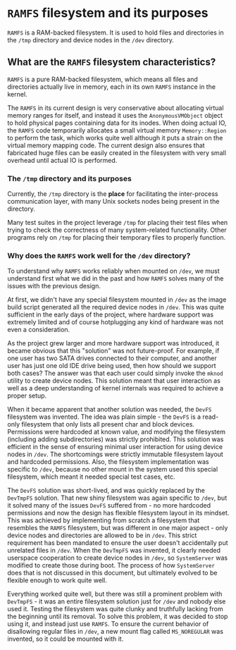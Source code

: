 # `RAMFS` filesystem and its purposes

`RAMFS` is a RAM-backed filesystem. It is used to hold files and directories in the `/tmp` directory and
device nodes in the `/dev` directory.

## What are the `RAMFS` filesystem characteristics?

`RAMFS` is a pure RAM-backed filesystem, which means all files and directories
actually live in memory, each in its own `RAMFS` instance in the kernel.

The `RAMFS` in its current design is very conservative about allocating virtual memory ranges
for itself, and instead it uses the `AnonymousVMObject` object to hold physical pages containing
data for its inodes. When doing actual IO, the `RAMFS` code temporarily allocates a small virtual memory
`Memory::Region` to perform the task, which works quite well although it puts a strain on the virtual memory
mapping code. The current design also ensures that fabricated huge files can be easily created in the filesystem
with very small overhead until actual IO is performed.

### The `/tmp` directory and its purposes

Currently, the `/tmp` directory is the **place** for facilitating the inter-process
communication layer, with many Unix sockets nodes being present in the directory.

Many test suites in the project leverage `/tmp` for placing their test files
when trying to check the correctness of many system-related functionality.
Other programs rely on `/tmp` for placing their temporary files to properly function.

### Why does the `RAMFS` work well for the `/dev` directory?

To understand why `RAMFS` works reliably when mounted on `/dev`, we must understand
first what we did in the past and how `RAMFS` solves many of the issues with the previous design.

At first, we didn't have any special filesystem mounted in `/dev` as the image build
script generated all the required device nodes in `/dev`. This was quite sufficient in
the early days of the project, where hardware support was extremely limited and of course
hotplugging any kind of hardware was not even a consideration.

As the project grew larger and more hardware support was introduced, it became obvious
that this "solution" was not future-proof. For example, if one user has two SATA drives
connected to their computer, and another user has just one old IDE drive being used,
then how should we support both cases? The answer was that each user could simply invoke
the `mknod` utility to create device nodes. This solution meant that user interaction as well
as a deep understanding of kernel internals was required to achieve a proper setup.

When it became apparent that another solution was needed, the `DevFS` filesystem was
invented. The idea was plain simple - the `DevFS` is a read-only filesystem that only
lists all present char and block devices. Permissions were hardcoded at known value,
and modifying the filesystem (including adding subdirectories) was strictly prohibited.
This solution was efficient in the sense of ensuring minimal user interaction for using
device nodes in `/dev`. The shortcomings were strictly immutable filesystem layout and hardcoded
permissions. Also, the filesystem implementation was specific to `/dev`, because no other
mount in the system used this special filesystem, which meant it needed special test cases, etc.

The `DevFS` solution was short-lived, and was quickly replaced by the `DevTmpFS` solution.
That new shiny filesystem was again specific to `/dev`, but it solved many of the issues
`DevFS` suffered from - no more hardcoded permissions and now the design has flexible filesystem
layout in its mindset.
This was achieved by implementing from scratch a filesystem that resembles the `RAMFS`
filesystem, but was different in one major aspect - only device nodes and directories are allowed
to be in `/dev`. This strict requirement has been mandated to ensure the user doesn't
accidentally put unrelated files in `/dev`. When the `DevTmpFS` was invented, it clearly
needed userspace cooperation to create device nodes in `/dev`, so `SystemServer` was modified
to create those during boot. The process of how `SystemServer` does that is not discussed
in this document, but ultimately evolved to be flexible enough to work quite well.

Everything worked quite well, but there was still a prominent problem with `DevTmpFS` -
it was an entire filesystem solution just for `/dev` and nobody else used it.
Testing the filesystem was quite clunky and truthfully lacking from the beginning until its removal.
To solve this problem, it was decided to stop using it, and instead just use `RAMFS`.
To ensure the current behavior of disallowing regular files in `/dev`, a new mount flag called
`MS_NOREGULAR` was invented, so it could be mounted with it.
